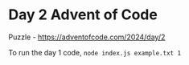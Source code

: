 # Day 2 Advent of Code

Puzzle -
https://adventofcode.com/2024/day/2

To run the day 1 code, `node index.js example.txt 1`
